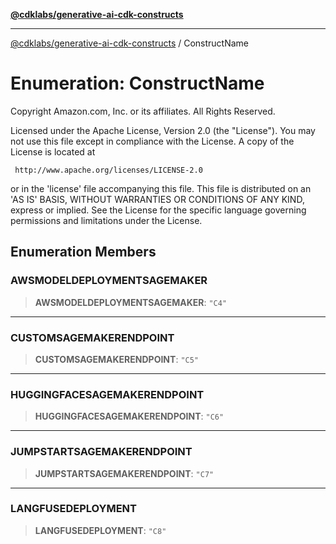 [**@cdklabs/generative-ai-cdk-constructs**](../README.md)

***

[@cdklabs/generative-ai-cdk-constructs](../README.md) / ConstructName

# Enumeration: ConstructName

Copyright Amazon.com, Inc. or its affiliates. All Rights Reserved.

 Licensed under the Apache License, Version 2.0 (the "License"). You may not use this file except in compliance
 with the License. A copy of the License is located at

     http://www.apache.org/licenses/LICENSE-2.0

 or in the 'license' file accompanying this file. This file is distributed on an 'AS IS' BASIS, WITHOUT WARRANTIES
 OR CONDITIONS OF ANY KIND, express or implied. See the License for the specific language governing permissions
 and limitations under the License.

## Enumeration Members

### AWSMODELDEPLOYMENTSAGEMAKER

> **AWSMODELDEPLOYMENTSAGEMAKER**: `"C4"`

***

### CUSTOMSAGEMAKERENDPOINT

> **CUSTOMSAGEMAKERENDPOINT**: `"C5"`

***

### HUGGINGFACESAGEMAKERENDPOINT

> **HUGGINGFACESAGEMAKERENDPOINT**: `"C6"`

***

### JUMPSTARTSAGEMAKERENDPOINT

> **JUMPSTARTSAGEMAKERENDPOINT**: `"C7"`

***

### LANGFUSEDEPLOYMENT

> **LANGFUSEDEPLOYMENT**: `"C8"`
